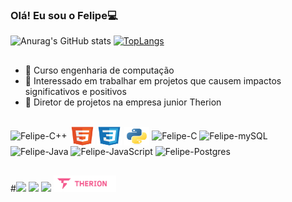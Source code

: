 ### Olá! Eu sou o Felipe💻

![Anurag's GitHub stats](https://github-readme-stats.vercel.app/api?username=felipe-gregorio&show_icons=true&theme=dracula)
[![TopLangs](https://github-readme-stats.vercel.app/api/top-langs/?username=felipe-gregorio&layout=compact&theme=dracula)](https://github.com/felipe-gregorio/github-readme-stats)
##

- 🌱 Curso engenharia de computação
- 💬 Interessado em trabalhar em projetos que causem impactos significativos e positivos
- 💼 Diretor de projetos na empresa junior Therion

<div style="display: inline_block"><br>

  <img align="center" alt="Felipe-C++" height="30" width="40" src="https://cdn.jsdelivr.net/gh/devicons/devicon/icons/cplusplus/cplusplus-original.svg" />
  <img align="center" alt="Felipe-HTML" height="30" width="40" src="https://raw.githubusercontent.com/devicons/devicon/master/icons/html5/html5-original.svg">
  <img align="center" alt="Felipe-CSS" height="30" width="40" src="https://raw.githubusercontent.com/devicons/devicon/master/icons/css3/css3-original.svg">
  <img align="center" alt="Felipe-Python" height="30" width="40" src="https://raw.githubusercontent.com/devicons/devicon/master/icons/python/python-original.svg">
  <img align="center" alt="Felipe-C" height="30" width="40" src="https://cdn.jsdelivr.net/gh/devicons/devicon/icons/c/c-original.svg">
  <img align="center" alt="Felipe-mySQL" height="30" width="40" src="https://cdn.jsdelivr.net/gh/devicons/devicon/icons/mysql/mysql-original.svg" />
  <img align="center" alt="Felipe-Java" height="30" width="40" src="https://cdn.jsdelivr.net/gh/devicons/devicon/icons/java/java-original-wordmark.svg" />  
  <img align="center" alt="Felipe-JavaScript" height="30" width="40" src="https://cdn.jsdelivr.net/gh/devicons/devicon/icons/javascript/javascript-original.svg" />
  <img align="center" alt="Felipe-Postgres" height="30" width="40" src="https://cdn.jsdelivr.net/gh/devicons/devicon/icons/postgresql/postgresql-original-wordmark.svg" />  
</div>

##

<div>
  #<a href="" target="_blank"><img src="https://img.shields.io/badge/Instagram-E4405F?style=for-the-# badge&logo=instagram&logoColor=white" target="_blank"></a>
  <a href = "mailto:galvao.felipe23@gmail.com"><img src="https://img.shields.io/badge/Gmail-D14836?style=for-the-badge&logo=gmail&logoColor=white" target="_blank"></a>
  <a href="" target="_blank"><img src="https://img.shields.io/badge/-LinkedIn-%230077B5?style=for-the-badge&logo=linkedin&logoColor=white" target="_blank"></a>
  <a href="https://therionej.com.br/" target="_blank"><img src="https://github.com/marianagoncalvesrodrigues/marianagoncalvesrodrigues/blob/main/therion22.png"
height="26px" width="100px" target="_blank"></a>
</div>
